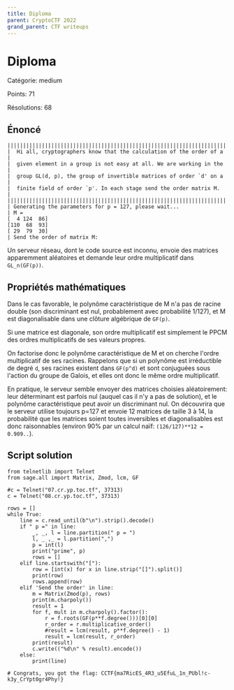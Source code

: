 ```yaml
---
title: Diploma
parent: CryptoCTF 2022
grand_parent: CTF writeups
---
```


# Diploma

Catégorie: medium

Points: 71

Résolutions: 68

## Énoncé

```
||||||||||||||||||||||||||||||||||||||||||||||||||||||||||||||||||||||||
|  Hi all, cryptographers know that the calculation of the order of a  |
|  given element in a group is not easy at all. We are working in the  |
|  group GL(d, p), the group of invertible matrices of order `d' on a  |
|  finite field of order `p'. In each stage send the order matrix M.   |
||||||||||||||||||||||||||||||||||||||||||||||||||||||||||||||||||||||||
| Generating the parameters for p = 127, please wait...
| M = 
[  4 124  86]
[110  68  93]
[ 29  79  30] 
| Send the order of matrix M: 
```

Un serveur réseau, dont le code source est inconnu, envoie des matrices
apparemment aléatoires et demande leur ordre multiplicatif dans `GL_n(GF(p))`.

## Propriétés mathématiques

Dans le cas favorable, le polynôme caractéristique de M n'a pas de racine
double (son discriminant est nul, probablement avec probabilité 1/127),
et M est diagonalisable dans une clôture algébrique de `GF(p)`.

Si une matrice est diagonale, son ordre multiplicatif est simplement le
PPCM des ordres multiplicatifs de ses valeurs propres.

On factorise donc le polynôme caractéristique de M et on cherche l'ordre
multiplicatif de ses racines. Rappelons que si un polynôme est
irréductible de degré `d`, ses racines existent dans `GF(p^d)`
et sont conjuguées sous l'action du groupe de Galois, et elles ont donc
le même ordre multiplicatif.

En pratique, le serveur semble envoyer des matrices choisies
aléatoirement: leur déterminant est parfois nul (auquel cas il n'y a pas
de solution), et le polynôme caractéristique peut avoir un discriminant
nul. On découvrira que le serveur utilise toujours p=127 et envoie 12
matrices de taille 3 à 14, la probabilité que les matrices soient toutes
inversibles et diagonalisables est donc raisonnables (environ 90% par un
calcul naïf: `(126/127)**12 = 0.909..`).

## Script solution

```
from telnetlib import Telnet
from sage.all import Matrix, Zmod, lcm, GF

#c = Telnet("07.cr.yp.toc.tf", 37313)
c = Telnet("08.cr.yp.toc.tf", 37313)

rows = []
while True:
    line = c.read_until(b"\n").strip().decode()
    if " p =" in line:
        _, _, l = line.partition(" p = ")
        l, _ ,_ = l.partition(",")
        p = int(l)
        print("prime", p)
        rows = []
    elif line.startswith("["):
        row = [int(x) for x in line.strip("[]").split()]
        print(row)
        rows.append(row)
    elif 'Send the order' in line:
        m = Matrix(Zmod(p), rows)
        print(m.charpoly())
        result = 1
        for f, mult in m.charpoly().factor():
            r = f.roots(GF(p**f.degree()))[0][0]
            r_order = r.multiplicative_order()
            #result = lcm(result, p**f.degree() - 1)
            result = lcm(result, r_order)
        print(result)
        c.write(("%d\n" % result).encode())
    else:
        print(line)

# Congrats, you got the flag: CCTF{ma7RicES_4R3_u5EfuL_1n_PUbl!c-k3y_CrYpt0gr4Phy!}
```
